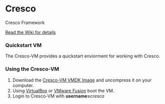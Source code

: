 Cresco
======

Cresco Framework

[Read the Wiki for details](https://github.com/ResearchWorx/Cresco/wiki)

### Quickstart VM
The Cresco-VM provides a quickstart enviorment for working with Cresco.

### Using the Cresco-VM

1. Download the [Cresco-VM VMDK Image](http://128.163.2.80/Cresco-VM.vmdk.gz) and uncompress it on your computer.
2. Using [VirtualBox](https://www.virtualbox.org) or [VMware Fusion](http://www.vmware.com/products/fusion) boot the VM.
3. Login to Cresco-VM with **username=**_cresco_

